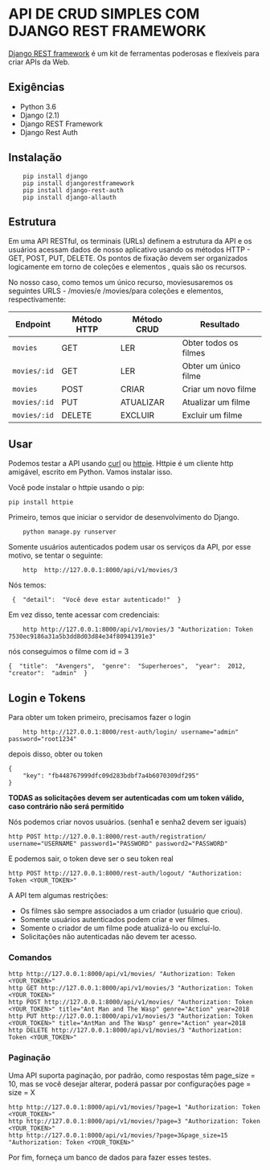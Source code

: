 # API DE CRUD SIMPLES COM DJANGO REST FRAMEWORK
[Django REST framework](http://www.django-rest-framework.org/) é um kit de ferramentas poderosas e flexíveis para criar APIs da Web.

## Exigências
- Python 3.6
- Django (2.1)
- Django REST Framework
- Django Rest Auth

## Instalação
```
	pip install django
	pip install djangorestframework
	pip install django-rest-auth
	pip install django-allauth
```

## Estrutura
Em uma API RESTful, os terminais (URLs) definem a estrutura da API e os usuários acessam dados de nosso aplicativo usando os métodos HTTP - GET, POST, PUT, DELETE. Os pontos de fixação devem ser organizados logicamente em torno de coleções e elementos , quais são os recursos.

No nosso caso, como temos um único recurso, moviesusaremos os seguintes URLS - /movies/e /movies/<id>para coleções e elementos, respectivamente:

Endpoint |Método HTTP | Método CRUD | Resultado
-- | -- |-- |--
`movies` | GET | LER | Obter todos os filmes
`movies/:id` | GET | LER | Obter um único filme
`movies`| POST | CRIAR | Criar um novo filme
`movies/:id` | PUT | ATUALIZAR | Atualizar um filme
`movies/:id` | DELETE | EXCLUIR | Excluir um filme

## Usar
Podemos testar a API usando [curl](https://curl.haxx.se/) ou [httpie](https://github.com/jakubroztocil/httpie#installation). Httpie é um cliente http amigável, escrito em Python. Vamos instalar isso.

Você pode instalar o httpie usando o pip:
```
pip install httpie
```

Primeiro, temos que iniciar o servidor de desenvolvimento do Django.
```
	python manage.py runserver
```
Somente usuários autenticados podem usar os serviços da API, por esse motivo, se tentar o seguinte:
```
	http  http://127.0.0.1:8000/api/v1/movies/3
```
Nós temos:
```
 {  "detail":  "Você deve estar autenticado!"  }
```
Em vez disso, tente acessar com credenciais:
```
	http http://127.0.0.1:8000/api/v1/movies/3 "Authorization: Token 7530ec9186a31a5b3dd8d03d84e34f80941391e3"
```
nós conseguimos o filme com id = 3
```
{  "title":  "Avengers",  "genre":  "Superheroes",  "year":  2012,  "creator":  "admin"  }
```

## Login e Tokens

Para obter um token primeiro, precisamos fazer o login
```
	http http://127.0.0.1:8000/rest-auth/login/ username="admin" password="root1234"
```
depois disso, obter ou token
```
{
    "key": "fb448767999dfc09d283bdbf7a4b6070309df295"
}
```
**TODAS as solicitações devem ser autenticadas com um token válido, caso contrário não será permitido**

Nós podemos criar novos usuários. (senha1 e senha2 devem ser iguais)
```
http POST http://127.0.0.1:8000/rest-auth/registration/ username="USERNAME" password1="PASSWORD" password2="PASSWORD"
```
E podemos sair, o token deve ser o seu token real
```
http POST http://127.0.0.1:8000/rest-auth/logout/ "Authorization: Token <YOUR_TOKEN>" 
```

A API tem algumas restrições:
-   Os filmes são sempre associados a um criador (usuário que criou).
-   Somente usuários autenticados podem criar e ver filmes.
-   Somente o criador de um filme pode atualizá-lo ou excluí-lo.
-   Solicitações não autenticadas não devem ter acesso.

### Comandos
```
http http://127.0.0.1:8000/api/v1/movies/ "Authorization: Token <YOUR_TOKEN>"
http GET http://127.0.0.1:8000/api/v1/movies/3 "Authorization: Token <YOUR_TOKEN>"
http POST http://127.0.0.1:8000/api/v1/movies/ "Authorization: Token <YOUR_TOKEN>" title="Ant Man and The Wasp" genre="Action" year=2018
http PUT http://127.0.0.1:8000/api/v1/movies/3 "Authorization: Token <YOUR_TOKEN>" title="AntMan and The Wasp" genre="Action" year=2018
http DELETE http://127.0.0.1:8000/api/v1/movies/3 "Authorization: Token <YOUR_TOKEN>"
```

### Paginação
Uma API suporta paginação, por padrão, como respostas têm page_size = 10, mas se você desejar alterar, poderá passar por configurações page = size = X
```
http http://127.0.0.1:8000/api/v1/movies/?page=1 "Authorization: Token <YOUR_TOKEN>"
http http://127.0.0.1:8000/api/v1/movies/?page=3 "Authorization: Token <YOUR_TOKEN>"
http http://127.0.0.1:8000/api/v1/movies/?page=3&page_size=15 "Authorization: Token <YOUR_TOKEN>"
```

Por fim, forneça um banco de dados para fazer esses testes.

